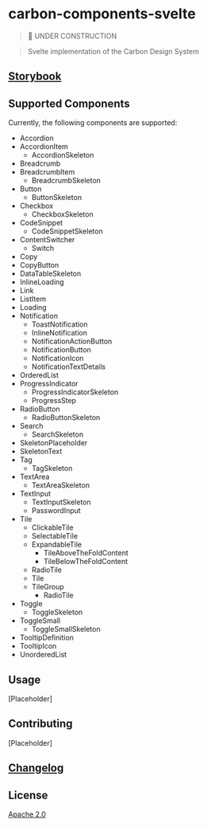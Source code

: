 # carbon-components-svelte

> 🚧 UNDER CONSTRUCTION

> Svelte implementation of the Carbon Design System

## [Storybook](https://ibm.github.io/carbon-components-svelte)

## Supported Components

Currently, the following components are supported:

- Accordion
- AccordionItem
  - AccordionSkeleton
- Breadcrumb
- BreadcrumbItem
  - BreadcrumbSkeleton
- Button
  - ButtonSkeleton
- Checkbox
  - CheckboxSkeleton
- CodeSnippet
  - CodeSnippetSkeleton
- ContentSwitcher
  - Switch
- Copy
- CopyButton
- DataTableSkeleton
- InlineLoading
- Link
- ListItem
- Loading
- Notification
  - ToastNotification
  - InlineNotification
  - NotificationActionButton
  - NotificationButton
  - NotificationIcon
  - NotificationTextDetails
- OrderedList
- ProgressIndicator
  - ProgressIndicatorSkeleton
  - ProgressStep
- RadioButton
  - RadioButtonSkeleton
- Search
  - SearchSkeleton
- SkeletonPlaceholder
- SkeletonText
- Tag
  - TagSkeleton
- TextArea
  - TextAreaSkeleton
- TextInput
  - TextInputSkeleton
  - PasswordInput
- Tile
  - ClickableTile
  - SelectableTile
  - ExpandableTile
    - TileAboveTheFoldContent
    - TileBelowTheFoldContent
  - RadioTile
  - Tile
  - TileGroup
    - RadioTile
- Toggle
  - ToggleSkeleton
- ToggleSmall
  - ToggleSmallSkeleton
- TooltipDefinition
- TooltipIcon
- UnorderedList

## Usage

[Placeholder]

## Contributing

[Placeholder]

## [Changelog](CHANGELOG.md)

## License

[Apache 2.0](LICENSE)
